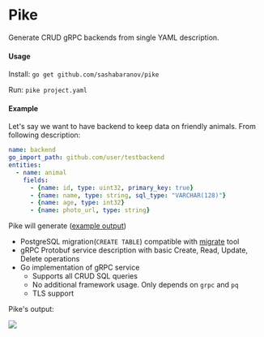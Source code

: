 # Pike

Generate CRUD gRPC backends from single YAML description.


#### Usage

Install: `go get github.com/sashabaranov/pike`

Run: `pike project.yaml`

#### Example

Let's say we want to have backend to keep data on friendly animals.
From following description:

```yaml
name: backend
go_import_path: github.com/user/testbackend
entities:
  - name: animal
    fields:
      - {name: id, type: uint32, primary_key: true}
      - {name: name, type: string, sql_type: "VARCHAR(128)"}
      - {name: age, type: int32}
      - {name: photo_url, type: string}
```

Pike will generate ([example output](https://github.com/sashabaranov/pike/tree/master/examples/testbackend))
* PostgreSQL migration(`CREATE TABLE`) compatible with [migrate](https://github.com/golang-migrate/migrate) tool
* gRPC Protobuf service description with basic Create, Read, Update, Delete operations
* Go implementation of gRPC service 
  * Supports all CRUD SQL queries
  * No additional framework usage. Only depends on `grpc` and `pq`
  * TLS support
  
Pike's output:

![](https://i.imgur.com/9RLweIk.png)
